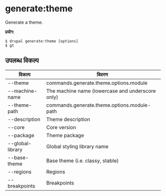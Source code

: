 # generate:theme
Generate a theme.

**प्रयोग:**
```
$ drupal generate:theme [options]
$ gt  
```

## उपलब्ध विकल्प
विकल्प | विवरण
-------|-------------
--theme | commands.generate.theme.options.module
--machine-name | The machine name (lowercase and underscore only)
--theme-path | commands.generate.theme.options.module-path
--description | Theme description
--core | Core version
--package | Theme package
--global-library | Global styling library name
--base-theme | Base theme (i.e. classy, stable)
--regions | Regions
--breakpoints | Breakpoints
